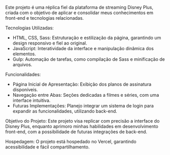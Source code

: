 Este projeto é uma réplica fiel da plataforma de streaming Disney Plus, criada com o objetivo de aplicar e consolidar meus conhecimentos em front-end e tecnologias relacionadas.

Tecnologias Utilizadas:
- HTML, CSS, Sass: Estruturação e estilização da página, garantindo um design responsivo e fiel ao original.
- JavaScript: Interatividade da interface e manipulação dinâmica dos elementos.
- Gulp: Automação de tarefas, como compilação de Sass e minificação de arquivos.

Funcionalidades:
- Página Inicial de Apresentação: Exibição dos planos de assinatura disponíveis.
- Navegação entre Abas: Seções dedicadas a filmes e séries, com uma interface intuitiva.
- Futuras Implementações: Planejo integrar um sistema de login para expandir as funcionalidades, utilizando back-end.

Objetivo do Projeto:
Este projeto visa replicar com precisão a interface do Disney Plus, enquanto aprimoro minhas habilidades em desenvolvimento front-end, com a possibilidade de futuras integrações de back-end.

Hospedagem:
O projeto está hospedado no Vercel, garantindo acessibilidade e fácil compartilhamento.
